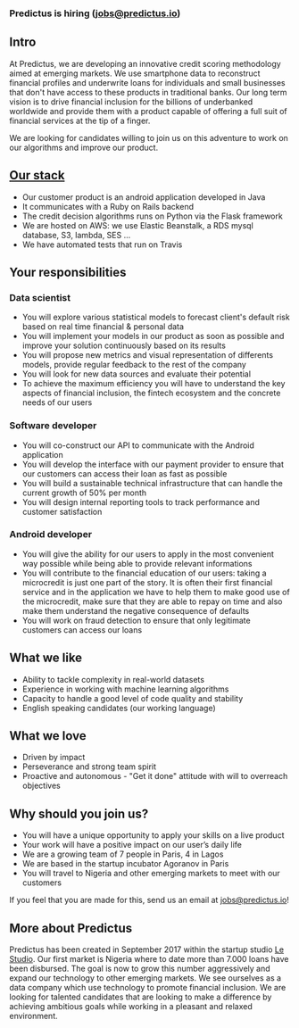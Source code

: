 ### Predictus is hiring (jobs@predictus.io)

## Intro
At Predictus, we are developing an innovative credit scoring methodology aimed at emerging markets. We use smartphone data to reconstruct financial profiles and underwrite loans for individuals and small businesses that don't have access to these products in traditional banks.
Our long term vision is to drive financial inclusion for the billions of underbanked worldwide and provide them with a product  capable of offering a full suit of financial services at the tip of a finger.

We are looking for candidates willing to join us on this adventure to work on our algorithms and improve our product.

## [Our stack](https://stackshare.io/predictus/predictus/)
- Our customer product is an android application developed in Java
- It communicates with a Ruby on Rails backend
- The credit decision algorithms runs on Python via the Flask framework
- We are hosted on AWS: we use Elastic Beanstalk, a RDS mysql database, S3, lambda, SES ...
- We have automated tests that run on Travis

## Your responsibilities
### Data scientist
- You will explore various statistical models to forecast client's default risk based on real time financial & personal data
- You will implement your models in our product as soon as possible and improve your solution continuously based on its results
- You will propose new metrics and visual representation of differents models, provide regular feedback to the rest of the company
- You will look for new data sources and evaluate their potential
- To achieve the maximum efficiency you will have to understand the key aspects of financial inclusion, the fintech ecosystem and the concrete needs of our users

### Software developer
- You will co-construct our API to communicate with the Android application
- You will develop the interface with our payment provider to ensure that our customers can access their loan as fast as possible
- You will build a sustainable technical infrastructure that can handle the current growth of 50% per month
- You will design internal reporting tools to track performance and customer satisfaction

### Android developer
- You will give the ability for our users to apply in the most convenient way possible while being able to provide relevant informations
- You will contribute to the financial education of our users: taking a microcredit is just one part of the story. It is often their first financial service and in the application we have to help them to make good use of the microcredit, make sure that they are able to repay on time and also make them understand the negative consequence of defaults
- You will work on fraud detection to ensure that only legitimate customers can access our loans

## What we like
- Ability to tackle complexity in real-world datasets
- Experience in working with machine learning algorithms
- Capacity to handle a good level of code quality and stability
- English speaking candidates (our working language)

## What we love
- Driven by impact
- Perseverance and strong team spirit
- Proactive and autonomous - "Get it done" attitude with will to overreach objectives

## Why should you join us?
- You will have a unique opportunity to apply your skills on a live product
- Your work will have a positive impact on our user’s daily life
- We are a growing team of 7 people in Paris, 4 in Lagos
- We are based in the startup incubator Agoranov in Paris
- You will travel to Nigeria and other emerging markets to meet with our customers

If you feel that you are made for this, send us an email at jobs@predictus.io!

## More about Predictus
Predictus has been created in September 2017 within the startup studio [Le Studio](https://www.linkedin.com/company/le-studio-vc/). Our first market is Nigeria where to date more than 7.000 loans have been disbursed. The goal is now to grow this number aggressively and expand our technology to other emerging markets. We see ourselves as a data company which use technology to promote financial inclusion. We are looking for talented candidates that are looking to make a difference by achieving ambitious goals while working in a pleasant and relaxed environment.

